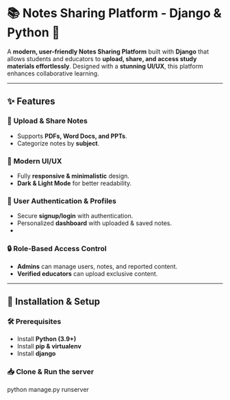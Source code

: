 # 📚 Notes Sharing Platform - Django & Python 🚀  

A **modern, user-friendly Notes Sharing Platform** built with **Django** that allows students and educators to **upload, share, and access study materials effortlessly**. Designed with a **stunning UI/UX**, this platform enhances collaborative learning.  

---

## ✨ Features  

### 📂 **Upload & Share Notes**  
- Supports **PDFs, Word Docs, and PPTs**.  
- Categorize notes by **subject**.  

### 🎨 **Modern UI/UX**  
- Fully **responsive & minimalistic** design.  
- **Dark & Light Mode** for better readability.  

### 👥 **User Authentication & Profiles**  
- Secure **signup/login** with authentication.  
- Personalized **dashboard** with uploaded & saved notes.
- 
### 🔒 **Role-Based Access Control**  
- **Admins** can manage users, notes, and reported content.  
- **Verified educators** can upload exclusive content.

---

## 🚀 Installation & Setup  

### 🛠 Prerequisites  
- Install **Python (3.9+)**  
- Install **pip & virtualenv**
- Install **django** 

### 📥 Clone & Run the server 

python manage.py runserver
